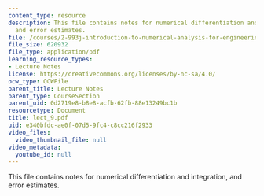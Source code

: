 ```yaml
---
content_type: resource
description: This file contains notes for numerical differentiation and integration,
  and error estimates.
file: /courses/2-993j-introduction-to-numerical-analysis-for-engineering-13-002j-spring-2005/e340bfdcae0f07d59fc4c8cc216f2933_lect_9.pdf
file_size: 620932
file_type: application/pdf
learning_resource_types:
- Lecture Notes
license: https://creativecommons.org/licenses/by-nc-sa/4.0/
ocw_type: OCWFile
parent_title: Lecture Notes
parent_type: CourseSection
parent_uid: 0d2719e8-b8e8-acfb-62fb-88e13249bc1b
resourcetype: Document
title: lect_9.pdf
uid: e340bfdc-ae0f-07d5-9fc4-c8cc216f2933
video_files:
  video_thumbnail_file: null
video_metadata:
  youtube_id: null
---
```

This file contains notes for numerical differentiation and integration, and error estimates.